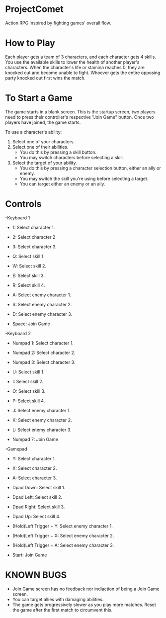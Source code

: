 # ProjectComet
Action RPG inspired by fighting games' overall flow.

# How to Play
Each player gets a team of 3 characters, and each character gets 4 skills. You use the available skills
to lower the health of another player's characters. When the character's life or stamina reaches 0,
they are knocked out and become unable to fight. Whoever gets the entire opposing party knocked out
first wins the match.

# To Start a Game
The game starts in a blank screen. This is the startup screen, two players need to press their
controller's respective "Join Game" button. Once two players have joined, the game starts.

To use a character's ability:
 1. Select one of your characters.
 2. Select one of their abilities.
	* You do this by pressing a skill button.
	* You may switch characters before selecting a skill.
 3. Select the target of your ability.
	* You do this by pressing a character selection button, either an ally or enemy.
	* You may switch the skill you're using before selecting a target.
	* You can target either an enemy or an ally.

# Controls
-Keyboard 1
* 1: Select character 1.
* 2: Select character 2.
* 3: Select character 3.

* Q: Select skill 1.
* W: Select skill 2.
* E: Select skill 3.
* R: Select skill 4.

* A: Select enemy character 1.
* S: Select enemy character 2.
* D: Select enemy character 3.

* Space: Join Game

-Keyboard 2
* Numpad 1: Select character 1.
* Numpad 2: Select character 2.
* Numpad 3: Select character 3.

* U: Select skill 1.
* I: Select skill 2.
* O: Select skill 3.
* P: Select skill 4.

* J: Select enemy character 1.
* K: Select enemy character 2.
* L: Select enemy character 3.

* Numpad 7: Join Game

-Gamepad
* Y: Select character 1.
* X: Select character 2.
* A: Select character 3.

* Dpad Down: Select skill 1.
* Dpad Left: Select skill 2.
* Dpad Right: Select skill 3.
* Dpad Up: Select skill 4.

* (Hold)Left Trigger + Y: Select enemy character 1.
* (Hold)Left Trigger + X: Select enemy character 2.
* (Hold)Left Trigger + A: Select enemy character 3.

* Start: Join Game

# KNOWN BUGS
- Join Game screen has no feedback nor indiaction of being a Join Game screen.
- You can target allies with damaging abilities.
- The game gets progressively slower as you play more matches. Reset the game
  after the first match to circumvent this.
